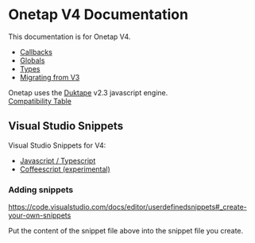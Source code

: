 
# Onetap V4 Documentation

This documentation is for Onetap V4.

- [Callbacks](callbacks.html)
- [Globals](globals.html)
- [Types](types.html)
- [Migrating from V3](migrating.html)

Onetap uses the [Duktape](https://duktape.org/) v2.3 javascript engine.  
[Compatibility Table](https://kangax.github.io/compat-table/es6/#duktape2_3)

## Visual Studio Snippets

Visual Studio Snippets for V4:

- [Javascript / Typescript](/csgo/onetap/v4/snippets.js.json)
- [Coffeescript (experimental)](/csgo/onetap/v4/snippets.coffee.json)

### Adding snippets

https://code.visualstudio.com/docs/editor/userdefinedsnippets#_create-your-own-snippets

Put the content of the snippet file above into the snippet file you create.
